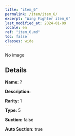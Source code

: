 ```yaml
---
title: "item_6"
permalink: /item/item_6/
excerpt: "Wing Fighter item_6"
last_modified_at: 2024-01-09
locale: en
ref: "item_6.md"
toc: false
classes: wide
---
```



 No image



## Details

 **Name:** ? 

 **Description:** 

 **Rarity:** 1 

 **Type:** 5 

 **Suction:** false 

 **Auto Suction:** true 


